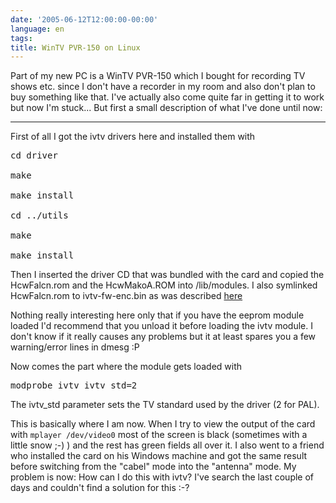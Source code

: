 ```yaml
---
date: '2005-06-12T12:00:00-00:00'
language: en
tags:
title: WinTV PVR-150 on Linux
---
```



Part of my new PC is a WinTV PVR-150 which I bought for recording TV shows etc. since I don't have a recorder in my room and also don't plan to buy something like that. I've actually also come quite far in getting it to work but now I'm stuck... But first a small description of what I've done until now:

-------------------------------



First of all I got the ivtv drivers here and installed them with

<pre class="command">cd driver

make

make install

cd ../utils

make 

make install</pre>



Then I inserted the driver CD that was bundled with the card and copied the HcwFalcn.rom   and the HcwMakoA.ROM into /lib/modules. I also symlinked HcwFalcn.rom to ivtv-fw-enc.bin as was described <a href="http://ivtv.writeme.ch/tiki-index.php?page=PVR150-500Firmware&highlight=firmware">here</a>



Nothing really interesting here only that if you have the eeprom module loaded I'd recommend that you unload it before loading the ivtv module. I don't know if it really causes any problems but it at least spares you a few warning/error lines in dmesg :P



Now comes the part where the module gets loaded with <pre class="command">modprobe ivtv ivtv_std=2</pre>

The ivtv_std parameter sets the TV standard used by the driver (2 for PAL). 



This is basically where I am now. When I try to view the output of the card with <code class="command">mplayer /dev/video0</code> most of the screen is black (sometimes with a little snow ;-) ) and the rest has green fields all over it. I also went to a friend who installed the card on his Windows machine and got the same result before switching from the "cabel" mode into the "antenna" mode. My problem is now: How can I do this with ivtv? I've search the last couple of days and couldn't find a solution for this :-?